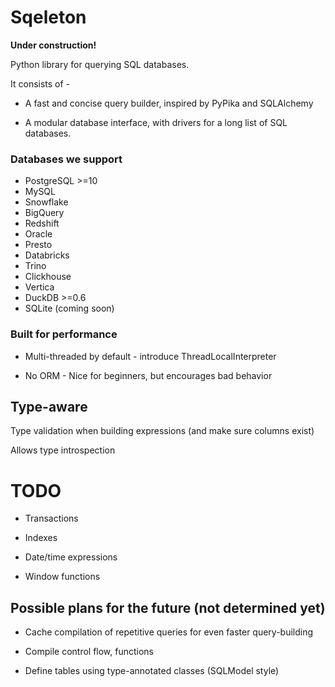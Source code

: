 # Sqeleton

**Under construction!**

Python library for querying SQL databases.

It consists of -

- A fast and concise query builder, inspired by PyPika and SQLAlchemy

- A modular database interface, with drivers for a long list of SQL databases.

### Databases we support

- PostgreSQL >=10
- MySQL
- Snowflake
- BigQuery
- Redshift
- Oracle
- Presto
- Databricks
- Trino
- Clickhouse
- Vertica
- DuckDB >=0.6
- SQLite (coming soon)


### Built for performance

- Multi-threaded by default - introduce ThreadLocalInterpreter

- No ORM - Nice for beginners, but encourages bad behavior

## Type-aware

Type validation when building expressions (and make sure columns exist)

Allows type introspection

# TODO

- Transactions

- Indexes

- Date/time expressions

- Window functions

## Possible plans for the future (not determined yet)

- Cache compilation of repetitive queries for even faster query-building

- Compile control flow, functions

- Define tables using type-annotated classes (SQLModel style)

